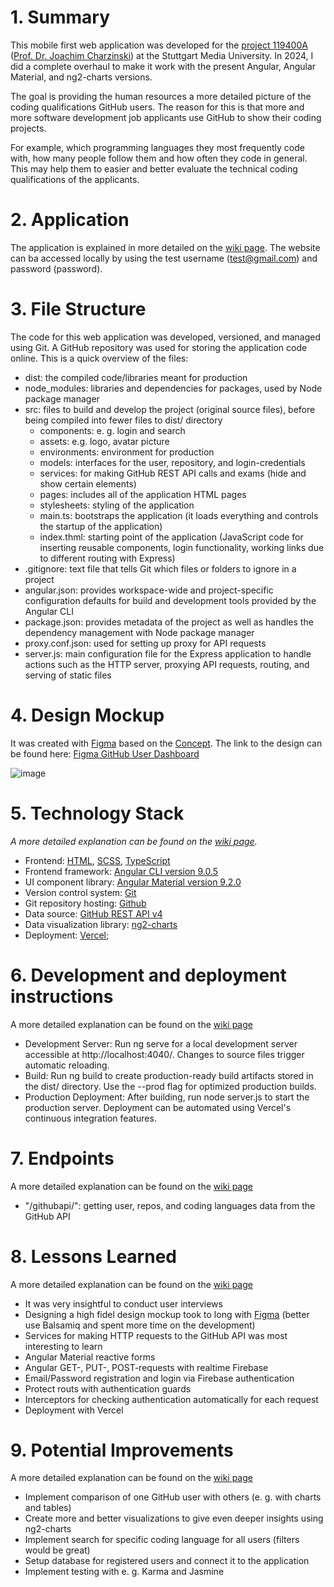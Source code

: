 # 1. Summary

This mobile first web application was developed for the [project 119400A](https://www.hdm-stuttgart.de/vorlesung_detail?vorlid=5212594) ([Prof. Dr. Joachim Charzinski](https://www.hdm-stuttgart.de/person_view_kuerzel?kuerzel=charzinski)) at the Stuttgart Media University. In 2024, I did a complete overhaul to make it work with the present Angular, Angular Material, and ng2-charts versions.

The goal is providing the human resources a more detailed picture of the coding qualifications GitHub users. The reason for this is that more and more software development job applicants use GitHub to show their coding projects.

For example, which programming languages they most frequently code with, how many people follow them and how often they code in general. This may help them to easier and better evaluate the technical coding qualifications of the applicants.

# 2. Application

The application is explained in more detailed on the [wiki page](https://github.com/johannesstroebele91/GitHubUserDashboard/wiki/Application-Explanation). The website can ba accessed locally by using the test username (test@gmail.com) and password (password).

# 3. File Structure

The code for this web application was developed, versioned, and managed using Git. A GitHub repository was used for storing the application code online. This is a quick overview of the files:

* dist: the compiled code/libraries meant for production
* node_modules: libraries and dependencies for packages, used by Node package manager
* src: files to build and develop the project (original source files), before being
  compiled into fewer files to dist/ directory
  * components: e. g. login and search
  * assets: e.g. logo, avatar picture
  * environments: environment for production
  * models: interfaces for the user, repository, and login-credentials
  * services: for making GitHub REST API calls
    and exams (hide and show certain elements)
  * pages: includes all of the application HTML pages
  * stylesheets: styling of the application
  * main.ts: bootstraps the application (it loads everything and controls the startup of the application)
  * index.thml: starting point of the application
    (JavaScript code for inserting reusable components, login functionality,
    working links due to different routing with Express)
* .gitignore: text file that tells Git which files or folders to ignore in a project
* angular.json: provides workspace-wide and project-specific configuration defaults for build and development tools provided by the Angular CLI
* package.json: provides metadata of the project as well as handles the
  dependency management with Node package manager
* proxy.conf.json: used for setting up proxy for API requests
* server.js: main configuration file for the Express application to handle actions
  such as the HTTP server, proxying API requests, routing, and serving of static files

# 4. Design Mockup

It was created with [Figma](https://www.figma.com/) based on the [Concept](https://github.com/johannesstroebele91/GitHub_User_Dashboard/wiki/Concept/). The link to the design can be found here: [Figma GitHub User Dashboard](https://www.figma.com/file/nWGswJQDBkAM0IAn1371YH/GitHub-User-Dashboard)

![image](https://user-images.githubusercontent.com/33202527/83942333-db379a80-a7f2-11ea-998c-987b91653fec.png)

# 5. Technology Stack

_A more detailed explanation can be found on the [wiki page](https://github.com/johannesstroebele91/GitHubUserDashboard/wiki/Technology-Stack)._

* Frontend: [HTML](https://www.w3.org/TR/html52/), [SCSS](https://sass-lang.com/), [TypeScript](https://www.typescriptlang.org/)
* Frontend framework: [Angular CLI version 9.0.5](https://github.com/angular/angular-cli)
* UI component library: [Angular Material version 9.2.0](https://material.angular.io/)
* Version control system: [Git](https://git-scm.com/)
* Git repository hosting: [Github](http://github.com/)
* Data source: [GitHub REST API v4](https://developer.github.com/v4/)
* Data visualization library: [ng2-charts](https://valor-software.com/ng2-charts/)
* Deployment: [Vercel](johannes-strbeles-projects);

# 6. Development and deployment instructions

A more detailed explanation can be found on the [wiki page](https://github.com/johannesstroebele91/GitHubUserDashboard/wiki/Application-Explanation)

- Development Server: Run ng serve for a local development server accessible at http://localhost:4040/. Changes to source files trigger automatic reloading.
- Build: Run ng build to create production-ready build artifacts stored in the dist/ directory. Use the --prod flag for optimized production builds.
- Production Deployment: After building, run node server.js to start the production server. Deployment can be automated using Vercel's continuous integration features.

# 7. Endpoints

A more detailed explanation can be found on the [wiki page](https://github.com/johannesstroebele91/GitHubUserDashboard/wiki/Application-Explanation)

* "/githubapi/": getting user, repos, and coding languages data from the GitHub API

# 8. Lessons Learned

A more detailed explanation can be found on the [wiki page](https://github.com/johannesstroebele91/GitHubUserDashboard/wiki/Lessons-Learned)

* It was very insightful to conduct user interviews
* Designing a high fidel design mockup took to long with [Figma](https://www.figma.com/) (better use Balsamiq and spent more time on the development)
* Services for making HTTP requests to the GitHub API was most interesting to learn
* Angular Material reactive forms 
* Angular GET-, PUT-, POST-requests with realtime Firebase
* Email/Password registration and login via Firebase authentication 
* Protect routs with authentication guards
* Interceptors for checking authentication automatically for each request
* Deployment with Vercel

# 9. Potential Improvements

A more detailed explanation can be found on the [wiki page](https://github.com/johannesstroebele91/GitHubUserDashboard/wiki/Potential-enhancement)

* Implement comparison of one GitHub user with others (e. g. with charts and tables)
* Create more and better visualizations to give even deeper insights using ng2-charts
* Implement search for specific coding language for all users (filters would be great)
* Setup database for registered users and connect it to the application
* Implement testing with e. g. Karma and Jasmine
